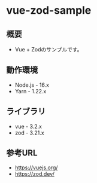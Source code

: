# vue-zod-sample

## 概要

- Vue + Zodのサンプルです。

## 動作環境

- Node.js - 16.x
- Yarn - 1.22.x

## ライブラリ

- vue - 3.2.x
- zod - 3.21.x

## 参考URL

- https://vuejs.org/
- https://zod.dev/

